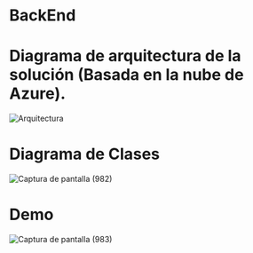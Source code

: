 # BackEnd

# Diagrama de arquitectura de la solución (Basada en la nube de Azure). 

![Arquitectura](https://user-images.githubusercontent.com/42001590/206023489-32c65f64-d02a-48fe-b0ad-76502b3d6b56.png)

# Diagrama de Clases

![Captura de pantalla (982)](https://user-images.githubusercontent.com/42001590/216451131-1b189b36-0d8b-45be-9a96-47c4431a86ee.png)

# Demo

![Captura de pantalla (983)](https://user-images.githubusercontent.com/42001590/216455204-f6b4e799-4db2-471e-ad35-7b7bd73831eb.png)
